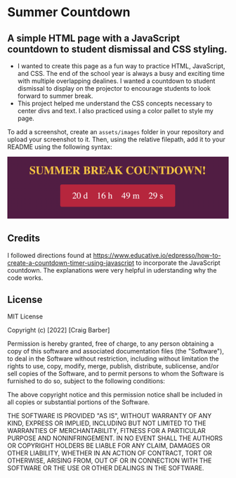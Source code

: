 # Summer Countdown


## A simple HTML page with a JavaScript countdown to student dismissal and CSS styling.

- I wanted to create this page as a fun way to practice HTML, JavaScript, and CSS. The end of the school year is always a busy and exciting time with multiple overlapping dealines. I wanted a countdown to student dismissal to display on the projector to encourage students to look forward to summer break.
- This project helped me understand the CSS concepts necessary to center divs and text. I also practiced using a color pallet to style my page.






To add a screenshot, create an `assets/images` folder in your repository and upload your screenshot to it. Then, using the relative filepath, add it to your README using the following syntax:


  
   ![screenshot of page](assets/images/screenshot.png)
   


## Credits


I followed directions found at https://www.educative.io/edpresso/how-to-create-a-countdown-timer-using-javascript to incorporate the JavaScript countdown. The explanations were very helpful in uderstanding why the code works.


## License


MIT License

Copyright (c) [2022] [Craig Barber]

Permission is hereby granted, free of charge, to any person obtaining a copy
of this software and associated documentation files (the "Software"), to deal
in the Software without restriction, including without limitation the rights
to use, copy, modify, merge, publish, distribute, sublicense, and/or sell
copies of the Software, and to permit persons to whom the Software is
furnished to do so, subject to the following conditions:

The above copyright notice and this permission notice shall be included in all
copies or substantial portions of the Software.

THE SOFTWARE IS PROVIDED "AS IS", WITHOUT WARRANTY OF ANY KIND, EXPRESS OR
IMPLIED, INCLUDING BUT NOT LIMITED TO THE WARRANTIES OF MERCHANTABILITY,
FITNESS FOR A PARTICULAR PURPOSE AND NONINFRINGEMENT. IN NO EVENT SHALL THE
AUTHORS OR COPYRIGHT HOLDERS BE LIABLE FOR ANY CLAIM, DAMAGES OR OTHER
LIABILITY, WHETHER IN AN ACTION OF CONTRACT, TORT OR OTHERWISE, ARISING FROM,
OUT OF OR IN CONNECTION WITH THE SOFTWARE OR THE USE OR OTHER DEALINGS IN THE
SOFTWARE.
